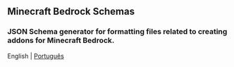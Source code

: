 ## Minecraft Bedrock Schemas
### JSON Schema generator for formatting files related to creating addons for Minecraft Bedrock.
English | [Português](./.github/README.pt_BR.md)
